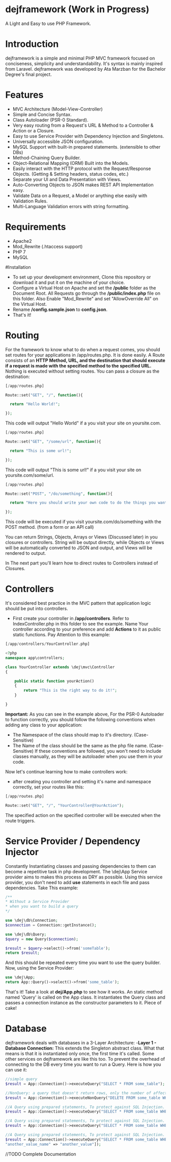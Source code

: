 # dejframework (Work in Progress)
A Light and Easy to use PHP Framework.

# Introduction
dejframework is a simple and minimal PHP MVC framework focused on conciseness, simplicity and understandability. It's syntax is mainly inspired from Laravel. dejframework was developed by Ata Marzban for the Bachelor Degree's final project.

# Features
- MVC Architecture (Model-View-Controller)
- Simple and Concise Syntax.
- Class Autoloader (PSR-0 Standard).
- Very easy routing from a Request's URL & Method to a Controller & Action or a Closure.
- Easy to use Service Provider with Dependency Injection and Singletons.
- Universally accessible JSON configuration.
- MySQL Support with built-in prepared statements. (extensible to other DBs)
- Method-Chaining Query Builder.
- Object-Relational Mapping (ORM) Built into the Models.
- Easily interact with the HTTP protocol with the Request/Response Objects. (Getting & Setting headers, status codes, etc.)
- Separate your UI and Data Presentation with Views.
- Auto-Converting Objects to JSON makes REST API Implementation easy.
- Validate Data on a Request, a Model or anything else easily with Validation Rules.
- Multi-Language Validation errors with string formatting.

# Requirements
- Apache2
- Mod_Rewrite (.htaccess support)
- PHP 7
- MySQL

#Installation
- To set up your development environment, Clone this repository or download it and put it on the machine of your choice.
- Configure a Virtual Host on Apache and set the **/public** folder as the Document Root. All Requests go through the **/public/index.php** file on this folder. Also Enable "Mod_Rewrite" and set "AllowOverride All" on the Virtual Host.
- Rename **/config.sample.json** to **config.json**.
- That's it!

# Routing
For the framework to know what to do when a request comes, you should set routes for your applications in /app/routes.php. It is done easily.
A Route consists of an **HTTP Method, URL, and the destination that should execute if a request is made with the specified method to the specified URL.** Nothing is executed without setting routes. You can pass a closure as the destination:

```php
[/app/routes.php]

Route::set("GET", "/", function(){

  return "Hello World!";

});
```

This code will output "Hello World" if a you visit your site on yoursite.com.

```php
[/app/routes.php]

Route::set("GET", "/some/url", function(){

  return "This is some url!";

});
```

This code will output "This is some url!" if a you visit your site on yoursite.com/some/url.

```php
[/app/routes.php]

Route::set("POST", "/do/something", function(){

  return "Here you should write your own code to do the things you want.";

});
```

This code will be executed if you visit yoursite.com/do/something with the POST method. (from a form or an API call)

You can return Strings, Objects, Arrays or Views (Discussed later) in you closures or controllers. String will be output directly, while Objects or Views will be automatically converted to JSON and output, and Views will be rendered to output.

In The next part you'll learn how to direct routes to Controllers instead of Closures.

# Controllers
It's considered best practice in the MVC pattern that application logic should be put into controllers.
- First create your controller in **/app/controllers**. Refer to IndexController.php in this folder to see the example. Name Your controller according to your preference and add **Actions** to it as public static functions. Pay Attention to this example:

```php
[/app/controllers/YourController.php]

<?php
namespace app\controllers;

class YourController extends \dej\mvc\Controller
{

    public static function yourAction()
    {
        return "This is the right way to do it!";
    }

}
```
**Important:** As you can see in the example above, For the PSR-0 Autoloader to function correctly, you should follow the following conventions when adding any class to your application:
- The Namespace of the class should map to it's directory. (Case-Sensitive)
- The Name of the class should be the same as the php file name. (Case-Sensitive)
If these conventions are followed, you won't need to include classes manually, as they will be autoloader when you use them in your code.

Now let's continue learning how to make controllers work:
- after creating you controller and setting it's name and namespace correctly, set your routes like this:

```php
[/app/routes.php]

Route::set("GET", "/", "YourController@YourAction");
```

The specified action on the specified controller will be executed when the route triggers.
# Service Provider / Dependency Injector
Constantly Instantiating classes and passing dependencies to them can become a repetitive task in php development. The \dej\App Service provider aims to makes this process as DRY as possible. Using this service provider, you don't need to add **use** statements in each file and pass dependencies. Take This example:

```php
/** 
* Without a Service Provider
* when you want to build a query
*/

use \dej\db\Connection;
$connection = Connection::getInstance();

use \dej\db\Query;
$query = new Query($connection);

$result = $query->select()->from('someTable');
return $result;
```

And this should be repeated every time you want to use the query builder.
Now, using the Service Provider:

```php
use \dej\App;
return App::Query()->select()->from('some_table');
```
That's it! Take a look at **dej/App.php** to see how it works. An static method named 'Query' is called on the App class. It instantiates the Query class and passes a connection instance as the constructor parameters to it. Piece of cake!

# Database
dejframework deals with databases in a 3-Layer Architecture:
-**Layer 1 - Database Connection:** This extends the Singleton abstract class. What that means is that it is instantiated only once, the first time it's called. Some other services on dejframework are like this too. To prevent the overhead of connecting to the DB every time you want to run a Query. Here is how you can use it:

```php
//simple query
$result = App::Connection()->executeQuery("SELECT * FROM some_table");

//NonQuery: a query that doesn't return rows, only the number of affected rows.
$result = App::Connection()->executeNonQuery("DELETE FROM some_table WHERE some_field = 'some_value'");

//A Query using prepared statements, To protect against SQL Injection.
$result = App::Connection()->executeQuery("SELECT * FROM some_table WHERE some_field = ?", ["some_value"]);

//A Query using prepared statements, To protect against SQL Injection. With Multiple Parameters.
$result = App::Connection()->executeQuery("SELECT * FROM some_table WHERE some_field = ? AND another_field = ?", [$some_value, "another_value"]);

//A Query using prepared statements, To protect against SQL Injection. With Named Parameters.
$result = App::Connection()->executeQuery("SELECT * FROM some_table WHERE some_field = :some_value_name AND another_field = :another_value_name", [":some_value_name" => $some_value,
"another_value_name" => "another_value"]);
```



//TODO Complete Documentation

